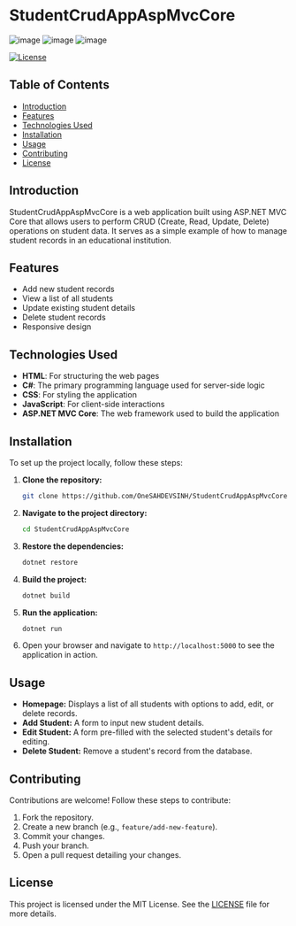 # StudentCrudAppAspMvcCore
![image](https://github.com/user-attachments/assets/36837a60-1ca1-438d-90d5-7ffccdafa27e)
![image](https://github.com/user-attachments/assets/41ff137d-c61d-4656-8636-93cfc5873972)
![image](https://github.com/user-attachments/assets/c1b998d3-1ff5-48f4-b8b1-a272f84d0a27)


[![License](https://img.shields.io/badge/license-MIT-blue.svg)](LICENSE)

## Table of Contents
- [Introduction](#introduction)
- [Features](#features)
- [Technologies Used](#technologies-used)
- [Installation](#installation)
- [Usage](#usage)
- [Contributing](#contributing)
- [License](#license)

## Introduction
StudentCrudAppAspMvcCore is a web application built using ASP.NET MVC Core that allows users to perform CRUD (Create, Read, Update, Delete) operations on student data. It serves as a simple example of how to manage student records in an educational institution.

## Features
- Add new student records
- View a list of all students
- Update existing student details
- Delete student records
- Responsive design

## Technologies Used
- **HTML**: For structuring the web pages
- **C#**: The primary programming language used for server-side logic
- **CSS**: For styling the application
- **JavaScript**: For client-side interactions
- **ASP.NET MVC Core**: The web framework used to build the application

## Installation
To set up the project locally, follow these steps:

1. **Clone the repository:**
   ```bash
   git clone https://github.com/OneSAHDEVSINH/StudentCrudAppAspMvcCore.git
   ```

2. **Navigate to the project directory:**
   ```bash
   cd StudentCrudAppAspMvcCore
   ```

3. **Restore the dependencies:**
   ```bash
   dotnet restore
   ```

4. **Build the project:**
   ```bash
   dotnet build
   ```

5. **Run the application:**
   ```bash
   dotnet run
   ```

6. Open your browser and navigate to `http://localhost:5000` to see the application in action.

## Usage
- **Homepage:** Displays a list of all students with options to add, edit, or delete records.
- **Add Student:** A form to input new student details.
- **Edit Student:** A form pre-filled with the selected student's details for editing.
- **Delete Student:** Remove a student's record from the database.

## Contributing
Contributions are welcome! Follow these steps to contribute:

1. Fork the repository.
2. Create a new branch (e.g., `feature/add-new-feature`).
3. Commit your changes.
4. Push your branch.
5. Open a pull request detailing your changes.

## License
This project is licensed under the MIT License. See the [LICENSE](LICENSE) file for more details.
